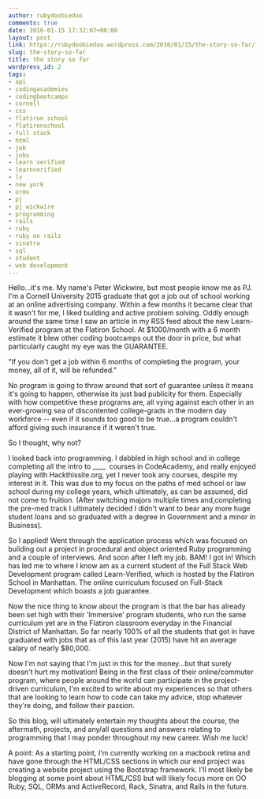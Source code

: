 ```yaml
---
author: rubydoobiedoo
comments: true
date: 2016-01-15 17:32:07+00:00
layout: post
link: https://rubydoobiedoo.wordpress.com/2016/01/15/the-story-so-far/
slug: the-story-so-far
title: the story so far
wordpress_id: 2
tags:
- api
- codingacademies
- codingbootcamps
- cornell
- css
- flatiron school
- flatironschool
- full stack
- html
- job
- jobs
- learn verified
- learnverified
- lv
- new york
- orms
- pj
- pj wickwire
- programming
- rails
- ruby
- ruby on rails
- sinatra
- sql
- student
- web development
---
```


Hello...it's me. My name's Peter Wickwire, but most people know me as PJ. I'm a Cornell University 2015 graduate that got a job out of school working at an online advertising company. Within a few months it became clear that it wasn't for me, I liked building and active problem solving. Oddly enough around the same time I saw an article in my RSS feed about the new Learn-Verified program at the Flatiron School. At $1000/month with a 6 month estimate it blew other coding bootcamps out the door in price, but what particularly caught my eye was the GUARANTEE.

"If you don't get a job within 6 months of completing the program, your money, all of it, will be refunded."

No program is going to throw around that sort of guarantee unless it means it's going to happen, otherwise its just bad publicity for them. Especially with how competitive these programs are, all vying against each other in an ever-growing sea of discontented college-grads in the modern day workforce -- even if it sounds too good to be true...a program couldn't afford giving such insurance if it weren't true.

So I thought, why not?

I looked back into programming. I dabbled in high school and in college completing all the intro to ____  courses in CodeAcademy, and really enjoyed playing with Hackthissite.org, yet I never took any courses, despite my interest in it. This was due to my focus on the paths of med school or law school during my college years, which ultimately, as can be assumed, did not come to fruition. (After switching majors multiple times and,completing the pre-med track I ultimately decided I didn't want to bear any more huge student loans and so graduated with a degree in Government and a minor in Business).

So I applied! Went through the application process which was focused on building out a project in procedural and object oriented Ruby programming and a couple of interviews. And soon after I left my job. BAM! I got in! Which has led me to where I know am as a current student of the Full Stack Web Development program called Learn-Verified, which is hosted by the Flatiron School in Manhattan. The online curriculum focused on Full-Stack Development which boasts a job guarantee.

Now the nice thing to know about the program is that the bar has already been set high with their 'Immersive' program students, who run the same curriculum yet are in the Flatiron classroom everyday in the Financial District of Manhattan. So far nearly 100% of all the students that got in have graduated with jobs that as of this last year (2015) have hit an average salary of nearly $80,000.

Now I'm not saying that I'm just in this for the money...but that surely doesn't hurt my motivation! Being in the first class of their online/commuter program, where people around the world can participate in the project-driven curriculum, I'm excited to write about my experiences so that others that are looking to learn how to code can take my advice, stop whatever they're doing, and follow their passion.

So this blog, will ultimately entertain my thoughts about the course, the aftermath, projects, and any/all questions and answers relating to programming that I may ponder throughout my new career. Wish me luck!

A point: As a starting point, I'm currently working on a macbook retina and have gone through the HTML/CSS sections in which our end project was creating a website project using the Bootstrap framework. I'll most likely be blogging at some point about HTML/CSS but will likely focus more on OO Ruby, SQL, ORMs and ActiveRecord, Rack, Sinatra, and Rails in the future.


